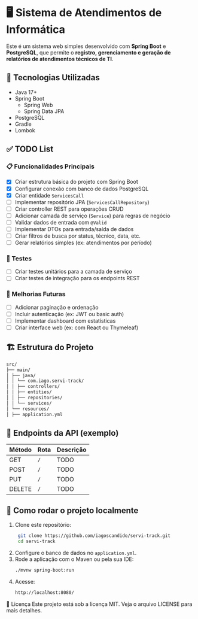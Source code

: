 # 🖥️ Sistema de Atendimentos de Informática

Este é um sistema web simples desenvolvido com **Spring Boot** e **PostgreSQL**, que permite o **registro, gerenciamento e geração de relatórios de atendimentos técnicos de TI**.

## 🚀 Tecnologias Utilizadas

- Java 17+
- Spring Boot
    - Spring Web
    - Spring Data JPA
- PostgreSQL
- Gradle
- Lombok

## ✅ TODO List

### 📋 Funcionalidades Principais

- [x] Criar estrutura básica do projeto com Spring Boot
- [x] Configurar conexão com banco de dados PostgreSQL
- [x] Criar entidade `ServicesCall`
- [ ] Implementar repositório JPA (`ServicesCallRepository`)
- [ ] Criar controller REST para operações CRUD
- [ ] Adicionar camada de serviço (`Service`) para regras de negócio
- [ ] Validar dados de entrada com `@Valid`
- [ ] Implementar DTOs para entrada/saída de dados
- [ ] Criar filtros de busca por status, técnico, data, etc.
- [ ] Gerar relatórios simples (ex: atendimentos por período)

### 🧪 Testes

- [ ] Criar testes unitários para a camada de serviço
- [ ] Criar testes de integração para os endpoints REST

### 💅 Melhorias Futuras

- [ ] Adicionar paginação e ordenação
- [ ] Incluir autenticação (ex: JWT ou basic auth)
- [ ] Implementar dashboard com estatísticas
- [ ] Criar interface web (ex: com React ou Thymeleaf)

## 🏗️ Estrutura do Projeto
```bash
src/
├── main/
│ ├── java/
│ │ └── com.iago.servi-track/
│ │ ├── controllers/
│ │ ├── entities/
│ │ ├── repositories/
│ │ └── services/
│ └── resources/
│ ├── application.yml
```

## 📡 Endpoints da API (exemplo)

| Método | Rota                | Descrição |
|--------|---------------------|-----------|
| GET    | `/`     | TODO      |
| POST   | `/`     | TODO      |
| PUT    | `/`| TODO      |
| DELETE | `/`| TODO      |

## 🧪 Como rodar o projeto localmente
1. Clone este repositório:
   ```bash
    git clone https://github.com/iagoscandido/servi-track.git
    cd servi-track
    ```
2. Configure o banco de dados no `application.yml`.
3. Rode a aplicação com o Maven ou pela sua IDE:
    ```bash
    ./mvnw spring-boot:run
    ```
4. Acesse:
    ```bash
    http://localhost:8080/
    ```
📄 Licença
Este projeto está sob a licença MIT. Veja o arquivo LICENSE para mais detalhes.
